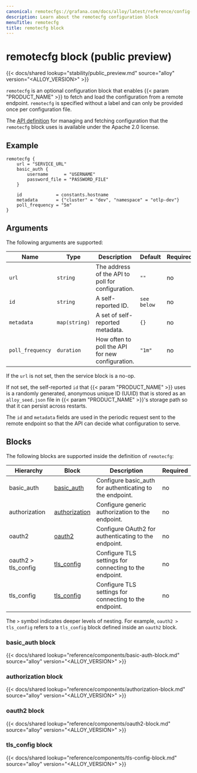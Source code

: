 ```yaml
---
canonical: remotecfgs://grafana.com/docs/alloy/latest/reference/config-blocks/remotecfg/
description: Learn about the remotecfg configuration block
menuTitle: remotecfg
title: remotecfg block
---
```


# remotecfg block (public preview)

{{< docs/shared lookup="stability/public_preview.md" source="alloy" version="<ALLOY_VERSION>" >}}

`remotecfg` is an optional configuration block that enables {{< param "PRODUCT_NAME" >}} to fetch and load the configuration from a remote endpoint.
`remotecfg` is specified without a label and can only be provided once per configuration file.

The [API definition][] for managing and fetching configuration that the `remotecfg` block uses is available under the Apache 2.0 license.

## Example

```river
remotecfg {
	url = "SERVICE_URL"
	basic_auth {
		username      = "USERNAME"
		password_file = "PASSWORD_FILE"
	}

	id             = constants.hostname
	metadata       = {"cluster" = "dev", "namespace" = "otlp-dev"}
	poll_frequency = "5m"
}
```

## Arguments

The following arguments are supported:

Name             | Type                 | Description                                       | Default     | Required
-----------------|----------------------|---------------------------------------------------|-------------|---------
`url`            | `string`             | The address of the API to poll for configuration. | `""`        | no
`id`             | `string`             | A self-reported ID.                               | `see below` | no
`metadata`       | `map(string)`        | A set of self-reported metadata.                  | `{}`        | no
`poll_frequency` | `duration`           | How often to poll the API for new configuration.  | `"1m"`      | no

If the `url` is not set, then the service block is a no-op.

If not set, the self-reported `id` that {{< param "PRODUCT_NAME" >}} uses is a randomly generated, anonymous unique ID (UUID) that is stored as an `alloy_seed.json` file in {{< param "PRODUCT_NAME" >}}'s storage path so that it can persist across restarts.

The `id` and `metadata` fields are used in the periodic request sent to the
remote endpoint so that the API can decide what configuration to serve.

## Blocks

The following blocks are supported inside the definition of `remotecfg`:

Hierarchy           | Block             | Description                                              | Required
--------------------|-------------------|----------------------------------------------------------|---------
basic_auth          | [basic_auth][]    | Configure basic_auth for authenticating to the endpoint. | no
authorization       | [authorization][] | Configure generic authorization to the endpoint.         | no
oauth2              | [oauth2][]        | Configure OAuth2 for authenticating to the endpoint.     | no
oauth2 > tls_config | [tls_config][]    | Configure TLS settings for connecting to the endpoint.   | no
tls_config          | [tls_config][]    | Configure TLS settings for connecting to the endpoint.   | no

The `>` symbol indicates deeper levels of nesting.
For example, `oauth2 > tls_config` refers to a `tls_config` block defined inside an `oauth2` block.

### basic_auth block

{{< docs/shared lookup="reference/components/basic-auth-block.md" source="alloy" version="<ALLOY_VERSION>" >}}

### authorization block

{{< docs/shared lookup="reference/components/authorization-block.md" source="alloy" version="<ALLOY_VERSION>" >}}

### oauth2 block

{{< docs/shared lookup="reference/components/oauth2-block.md" source="alloy" version="<ALLOY_VERSION>" >}}

### tls_config block

{{< docs/shared lookup="reference/components/tls-config-block.md" source="alloy" version="<ALLOY_VERSION>" >}}

[API definition]: https://github.com/grafana/alloy-remote-config
[basic_auth]: #basic_auth-block
[authorization]: #authorization-block
[oauth2]: #oauth2-block
[tls_config]: #tls_config-block
